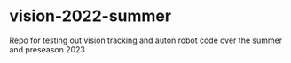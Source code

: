 # vision-2022-summer
Repo for testing out vision tracking and auton robot code over the summer and preseason 2023
